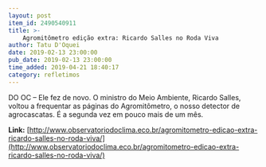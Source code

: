 ```yaml
---
layout: post
item_id: 2490540911
title: >-
    Agromitômetro edição extra: Ricardo Salles no Roda Viva
author: Tatu D'Oquei
date: 2019-02-13 23:00:00
pub_date: 2019-02-13 23:00:00
time_added: 2019-04-21 18:40:17
category: refletimos
---
```


DO OC – Ele fez de novo. O ministro do Meio Ambiente, Ricardo Salles, voltou a frequentar as páginas do Agromitômetro, o nosso detector de agrocascatas. É a segunda vez em pouco mais de um mês.

**Link:** [http://www.observatoriodoclima.eco.br/agromitometro-edicao-extra-ricardo-salles-no-roda-viva/](http://www.observatoriodoclima.eco.br/agromitometro-edicao-extra-ricardo-salles-no-roda-viva/)

